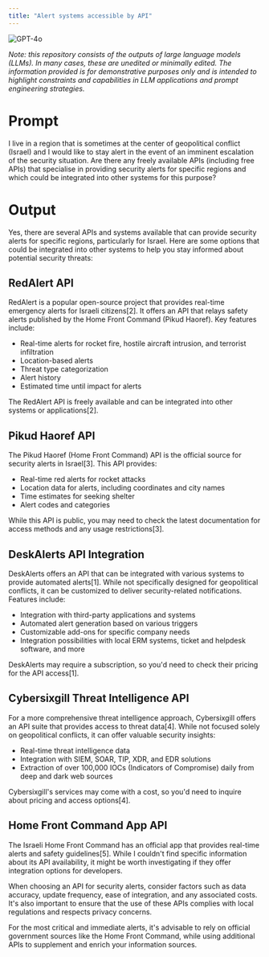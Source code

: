 ```yaml
---
title: "Alert systems accessible by API"
---
```

![GPT-4o](https://img.shields.io/badge/GPT--4o-3333FF?style=for-the-badge&logo=openai&logoColor=white)



*Note: this repository consists of the outputs of large language models (LLMs). In many cases, these are unedited or minimally edited. The information provided is for demonstrative purposes only and is intended to highlight constraints and capabilities in LLM applications and prompt engineering strategies.*


# Prompt

I live in a region that is sometimes at the center of geopolitical conflict (Israel) and I would like to stay alert in the event of an imminent escalation of the security situation. Are there any freely available APIs (including free APIs) that specialise in providing security alerts for specific regions and which could be integrated into other systems for this purpose?

# Output

Yes, there are several APIs and systems available that can provide security alerts for specific regions, particularly for Israel. Here are some options that could be integrated into other systems to help you stay informed about potential security threats:

## RedAlert API

RedAlert is a popular open-source project that provides real-time emergency alerts for Israeli citizens[2]. It offers an API that relays safety alerts published by the Home Front Command (Pikud Haoref). Key features include:

- Real-time alerts for rocket fire, hostile aircraft intrusion, and terrorist infiltration
- Location-based alerts
- Threat type categorization
- Alert history
- Estimated time until impact for alerts

The RedAlert API is freely available and can be integrated into other systems or applications[2].

## Pikud Haoref API

The Pikud Haoref (Home Front Command) API is the official source for security alerts in Israel[3]. This API provides:

- Real-time red alerts for rocket attacks
- Location data for alerts, including coordinates and city names
- Time estimates for seeking shelter
- Alert codes and categories

While this API is public, you may need to check the latest documentation for access methods and any usage restrictions[3].

## DeskAlerts API Integration

DeskAlerts offers an API that can be integrated with various systems to provide automated alerts[1]. While not specifically designed for geopolitical conflicts, it can be customized to deliver security-related notifications. Features include:

- Integration with third-party applications and systems
- Automated alert generation based on various triggers
- Customizable add-ons for specific company needs
- Integration possibilities with local ERM systems, ticket and helpdesk software, and more

DeskAlerts may require a subscription, so you'd need to check their pricing for the API access[1].

## Cybersixgill Threat Intelligence API

For a more comprehensive threat intelligence approach, Cybersixgill offers an API suite that provides access to threat data[4]. While not focused solely on geopolitical conflicts, it can offer valuable security insights:

- Real-time threat intelligence data
- Integration with SIEM, SOAR, TIP, XDR, and EDR solutions
- Extraction of over 100,000 IOCs (Indicators of Compromise) daily from deep and dark web sources

Cybersixgill's services may come with a cost, so you'd need to inquire about pricing and access options[4].

## Home Front Command App API

The Israeli Home Front Command has an official app that provides real-time alerts and safety guidelines[5]. While I couldn't find specific information about its API availability, it might be worth investigating if they offer integration options for developers.

When choosing an API for security alerts, consider factors such as data accuracy, update frequency, ease of integration, and any associated costs. It's also important to ensure that the use of these APIs complies with local regulations and respects privacy concerns.

For the most critical and immediate alerts, it's advisable to rely on official government sources like the Home Front Command, while using additional APIs to supplement and enrich your information sources.

 